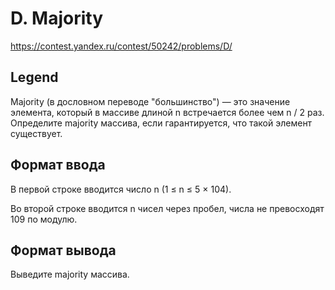 # D. Majority

https://contest.yandex.ru/contest/50242/problems/D/

## Legend

Majority (в дословном переводе "большинство") — это значение элемента, который в массиве длиной n встречается более чем n / 2 раз. Определите majority массива, если гарантируется, что такой элемент существует.

## Формат ввода

В первой строке вводится число n (1 ≤ n ≤ 5 × 104).

Во второй строке вводится n чисел через пробел, числа не превосходят 109 по модулю.

## Формат вывода

Выведите majority массива.
